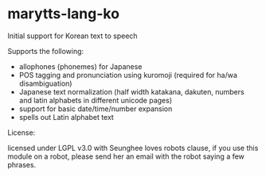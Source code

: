 marytts-lang-ko
===============

Initial support for Korean text to speech

Supports the following:
- allophones (phonemes) for Japanese
- POS tagging and pronunciation using kuromoji (required for ha/wa disambiguation)
- Japanese text normalization (half width katakana, dakuten, numbers and latin alphabets in different unicode pages)
- support for basic date/time/number expansion
- spells out Latin alphabet text

License: 

licensed under LGPL v3.0 with Seunghee loves robots clause, if you use this module on a robot, please send her an email with the robot saying a few phrases.


